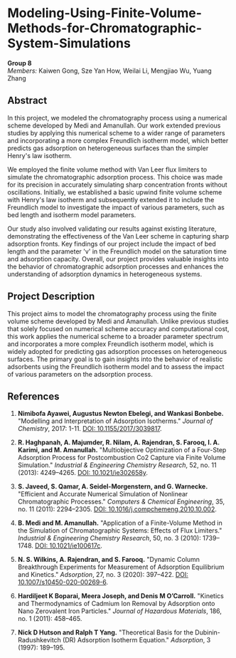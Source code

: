 # Modeling-Using-Finite-Volume-Methods-for-Chromatographic-System-Simulations

**Group 8**  
_Members:_ Kaiwen Gong, Sze Yan How, Weilai Li, Mengjiao Wu, Yuang Zhang


## Abstract

In this project, we modeled the chromatography process using a numerical scheme developed by Medi and Amanullah. Our work extended previous studies by applying this numerical scheme to a wider range of parameters and incorporating a more complex Freundlich isotherm model, which better predicts gas adsorption on heterogeneous surfaces than the simpler Henry's law isotherm.

We employed the finite volume method with Van Leer flux limiters to simulate the chromatographic adsorption process. This choice was made for its precision in accurately simulating sharp concentration fronts without oscillations. Initially, we established a basic upwind finite volume scheme with Henry's law isotherm and subsequently extended it to include the Freundlich model to investigate the impact of various parameters, such as bed length and isotherm model parameters.

Our study also involved validating our results against existing literature, demonstrating the effectiveness of the Van Leer scheme in capturing sharp adsorption fronts. Key findings of our project include the impact of bed length and the parameter 'v' in the Freundlich model on the saturation time and adsorption capacity. Overall, our project provides valuable insights into the behavior of chromatographic adsorption processes and enhances the understanding of adsorption dynamics in heterogeneous systems.

## Project Description

This project aims to model the chromatography process using the finite volume scheme developed by Medi and Amanullah. Unlike previous studies that solely focused on numerical scheme accuracy and computational cost, this work applies the numerical scheme to a broader parameter spectrum and incorporates a more complex Freundlich isotherm model, which is widely adopted for predicting gas adsorption processes on heterogeneous surfaces. The primary goal is to gain insights into the behavior of realistic adsorbents using the Freundlich isotherm model and to assess the impact of various parameters on the adsorption process.

## References

1. **Nimibofa Ayawei, Augustus Newton Ebelegi, and Wankasi Bonbebe.** "Modelling and Interpretation of Adsorption Isotherms." _Journal of Chemistry_, 2017: 1-11. [DOI: 10.1155/2017/3039817](https://doi.org/10.1155/2017/3039817).

2. **R. Haghpanah, A. Majumder, R. Nilam, A. Rajendran, S. Farooq, I. A. Karimi, and M. Amanullah.** "Multiobjective Optimization of a Four-Step Adsorption Process for Postcombustion Co2 Capture via Finite Volume Simulation." _Industrial & Engineering Chemistry Research_, 52, no. 11 (2013): 4249–4265. [DOI: 10.1021/ie302658y](https://doi.org/10.1021/ie302658y).

3. **S. Javeed, S. Qamar, A. Seidel-Morgenstern, and G. Warnecke.** "Efficient and Accurate Numerical Simulation of Nonlinear Chromatographic Processes." _Computers & Chemical Engineering_, 35, no. 11 (2011): 2294–2305. [DOI: 10.1016/j.compchemeng.2010.10.002](https://doi.org/10.1016/j.compchemeng.2010.10.002).

4. **B. Medi and M. Amanullah.** "Application of a Finite-Volume Method in the Simulation of Chromatographic Systems: Effects of Flux Limiters." _Industrial & Engineering Chemistry Research_, 50, no. 3 (2010): 1739–1748. [DOI: 10.1021/ie100617c](https://doi.org/10.1021/ie100617c).

5. **N. S. Wilkins, A. Rajendran, and S. Farooq.** "Dynamic Column Breakthrough Experiments for Measurement of Adsorption Equilibrium and Kinetics." _Adsorption_, 27, no. 3 (2020): 397–422. [DOI: 10.1007/s10450-020-00269-6](https://doi.org/10.1007/s10450-020-00269-6).

6. **Hardiljeet K Boparai, Meera Joseph, and Denis M O’Carroll.** "Kinetics and Thermodynamics of Cadmium Ion Removal by Adsorption onto Nano Zerovalent Iron Particles." _Journal of Hazardous Materials_, 186, no. 1 (2011): 458–465.

7. **Nick D Hutson and Ralph T Yang.** "Theoretical Basis for the Dubinin-Radushkevitch (DR) Adsorption Isotherm Equation." _Adsorption_, 3 (1997): 189–195.

